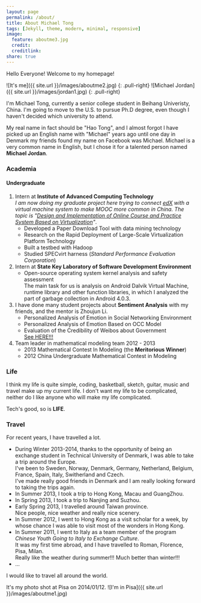 ```yaml
---
layout: page
permalink: /about/
title: About Michael Tong
tags: [Jekyll, theme, modern, minimal, responsive]
image:
  feature: aboutme3.jpg
  credit: 
  creditlink: 
share: true
---
```

Hello Everyone! Welcome to my homepage!


![It's me]({{ site.url }}/images/aboutme2.jpg)
{: .pull-right}
![Michael Jordan]({{ site.url }}/images/jordan1.jpg)
{: .pull-right}

I'm Michael Tong, currently a senior college student in Beihang Univeristy, China. I'm going to move to the U.S. to pursue Ph.D degree, even though I haven't decided which university to attend.

My real name in fact should be "Hao Tong", and I almost forgot I have picked up an English name with "Michael" years ago until one day in Denmark my friends found my name on Facebook was Michael. Michael is a very common name in English, but I chose it for a talented person named **Michael Jordan**.

### Academia

#### Undergraduate  
1. Intern at **Institute of Advanced Computing Technology**  
   <cite>I am now doing my graduate project here trying to connect <a href="http://code.edx.org" target="_blank">edX</a> with a virtual machine system to make MOOC more common in China. The topic is "<u>Design and Implementation of Online Course and Practice System Based on Virtualization</u>"</cite>.  
   * Developed a Paper Download Tool with data mining technology  
   * Research on the Rapid Deployment of Large-Scale Virtualization Platform Technology  
   * Built a testbed with Hadoop  
   * Studied SPECvirt harness (<cite>Standard Performance Evaluation Corporation</cite>)  
2. Intern at **State Key Laboratory of Software Development Environment**  
   * Open-source operating system kernel analysis and safety assessment  
     The main task for us is analysis on Android Dalvik Virtual Machine, runtime library and other function libraries, in which I analyzed the part of garbage collection in Android 4.0.3.  
3. I have done many student projects about **Sentiment Analysis** with my friends, and the mentor is Zhoujun Li.  
   * Personalized Analysis of Emotion in Social Networking Environment  
   * Personalized Analysis of Emotion Based on OCC Model  
   * Evaluation of the Credibility of Weibos about Government  
      <a href="http://www.anti-rumor.com" target="_blank">See HERE!!!</a>  
4. Team leader in mathematical modeling team 2012 - 2013
   * 2013 Mathematical Contest In Modeling (the **Meritorious Winner**)  
   * 2012 China Undergraduate Mathematical Contest in Modeling  

### Life

I think my life is quite simple, coding, basketball, sketch, guitar, music and travel make up my current life. I don't want my life to be complicated, neither do I like anyone who will make my life complicated.

Tech's good, so is **LIFE**.

### Travel

For recent years, I have travelled a lot.  

* During Winter 2013-2014, thanks to the opportunity of being an exchange student in Technical University of Denmark, I was able to take a trip around the Europe.  
  I've been to Sweden, Norway, Denmark, Germany, Netherland, Belgium, France, Spain, Italy, Switherland and Czech.  
  I've made really good friends in Denmark and I am really looking forward to taking the trips again.  
* In Summer 2013, I took a trip to Hong Kong, Macau and GuangZhou.  
* In Spring 2013, I took a trip to Nanjing and Suzhou.  
* Early Spring 2013, I travelled around Taiwan province.  
  Nice people, nice weather and really nice scenery.  
* In Summer 2012, I went to Hong Kong as a visit scholar for a week, by whose chance I was able to visit most of the wonders in Hong Kong.  
* In Summer 2011, I went to Italy as a team member of the program <cite>Chinese Youth Going to Italy to Exchange Culture</cite>.  
  It was my first time abroad, and I have travelled to Roman, Florence, Pisa, Milan.  
  Really like the weather during summer!!! Much better than winter!!!  
* ...

I would like to travel all around the world.  


It's my photo shot at Pisa on 2014/01/12.
![I'm in Pisa]({{ site.url }}/images/aboutme1.jpg)

